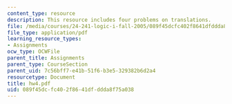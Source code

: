 ```yaml
---
content_type: resource
description: This resource includes four problems on translations.
file: /media/courses/24-241-logic-i-fall-2005/089f45dcfc402f8641dfddda8f75a038_hw4.pdf
file_type: application/pdf
learning_resource_types:
- Assignments
ocw_type: OCWFile
parent_title: Assignments
parent_type: CourseSection
parent_uid: 7c56bff7-e41b-51f6-b3e5-329382b6d2a4
resourcetype: Document
title: hw4.pdf
uid: 089f45dc-fc40-2f86-41df-ddda8f75a038
---
```

